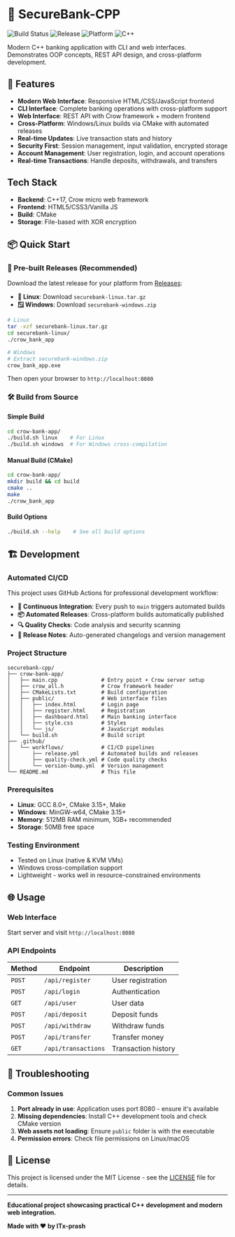 # 🏦 SecureBank-CPP

![Build Status](https://github.com/ITx-prash/securebank-cpp/workflows/Build%20and%20Release/badge.svg)
![Release](https://img.shields.io/github/v/release/ITx-prash/securebank-cpp)
![Platform](https://img.shields.io/badge/platform-Linux%20%7C%20Windows-blue)
![C++](https://img.shields.io/badge/C%2B%2B-17-blue.svg)

Modern C++ banking application with CLI and web interfaces. Demonstrates OOP concepts, REST API design, and cross-platform development.

## 🚀 Features

- **Modern Web Interface**: Responsive HTML/CSS/JavaScript frontend
- **CLI Interface**: Complete banking operations with cross-platform support
- **Web Interface**: REST API with Crow framework + modern frontend
- **Cross-Platform**: Windows/Linux builds via CMake with automated releases
- **Real-time Updates**: Live transaction stats and history
- **Security First**: Session management, input validation, encrypted storage
- **Account Management**: User registration, login, and account operations
- **Real-time Transactions**: Handle deposits, withdrawals, and transfers

## Tech Stack

- **Backend**: C++17, Crow micro web framework
- **Frontend**: HTML5/CSS3/Vanilla JS
- **Build**: CMake
- **Storage**: File-based with XOR encryption

## 📦 Quick Start

### 🚀 Pre-built Releases (Recommended)

Download the latest release for your platform from [Releases](https://github.com/ITx-prash/securebank-cpp/releases):

- **🐧 Linux**: Download `securebank-linux.tar.gz`
- **🪟 Windows**: Download `securebank-windows.zip`

```bash
# Linux
tar -xzf securebank-linux.tar.gz
cd securebank-linux/
./crow_bank_app

# Windows
# Extract securebank-windows.zip
crow_bank_app.exe
```

Then open your browser to `http://localhost:8080`

### 🛠️ Build from Source

#### Simple Build

```bash
cd crow-bank-app/
./build.sh linux    # For Linux
./build.sh windows  # For Windows cross-compilation
```

#### Manual Build (CMake)

```bash
cd crow-bank-app/
mkdir build && cd build
cmake ..
make
./crow_bank_app
```

#### Build Options

```bash
./build.sh --help    # See all build options
```

## 🏗️ Development

### Automated CI/CD

This project uses GitHub Actions for professional development workflow:

- **🔄 Continuous Integration**: Every push to `main` triggers automated builds
- **📦 Automated Releases**: Cross-platform builds automatically published
- **🔍 Quality Checks**: Code analysis and security scanning
- **📝 Release Notes**: Auto-generated changelogs and version management

### Project Structure

```
securebank-cpp/
├── crow-bank-app/
│   ├── main.cpp              # Entry point + Crow server setup
│   ├── crow_all.h            # Crow framework header
│   ├── CMakeLists.txt        # Build configuration
│   ├── public/               # Web interface files
│   │   ├── index.html        # Login page
│   │   ├── register.html     # Registration
│   │   ├── dashboard.html    # Main banking interface
│   │   ├── style.css         # Styles
│   │   └── js/               # JavaScript modules
│   └── build.sh              # Build script
├── .github/
│   └── workflows/            # CI/CD pipelines
│       ├── release.yml       # Automated builds and releases
│       ├── quality-check.yml # Code quality checks
│       └── version-bump.yml  # Version management
└── README.md                 # This file
```

### Prerequisites

- **Linux**: GCC 8.0+, CMake 3.15+, Make
- **Windows**: MinGW-w64, CMake 3.15+
- **Memory**: 512MB RAM minimum, 1GB+ recommended
- **Storage**: 50MB free space

### Testing Environment

- Tested on Linux (native & KVM VMs)
- Windows cross-compilation support
- Lightweight - works well in resource-constrained environments

## 🌐 Usage

### Web Interface

Start server and visit `http://localhost:8080`

### API Endpoints

| Method | Endpoint            | Description         |
| ------ | ------------------- | ------------------- |
| `POST` | `/api/register`     | User registration   |
| `POST` | `/api/login`        | Authentication      |
| `GET`  | `/api/user`         | User data           |
| `POST` | `/api/deposit`      | Deposit funds       |
| `POST` | `/api/withdraw`     | Withdraw funds      |
| `POST` | `/api/transfer`     | Transfer money      |
| `GET`  | `/api/transactions` | Transaction history |

## 🐛 Troubleshooting

### Common Issues

1. **Port already in use**: Application uses port 8080 - ensure it's available
2. **Missing dependencies**: Install C++ development tools and check CMake version
3. **Web assets not loading**: Ensure `public` folder is with the executable
4. **Permission errors**: Check file permissions on Linux/macOS

## 📄 License

This project is licensed under the MIT License - see the [LICENSE](LICENSE) file for details.

---

**Educational project showcasing practical C++ development and modern web integration.**

**Made with ❤️ by ITx-prash**
